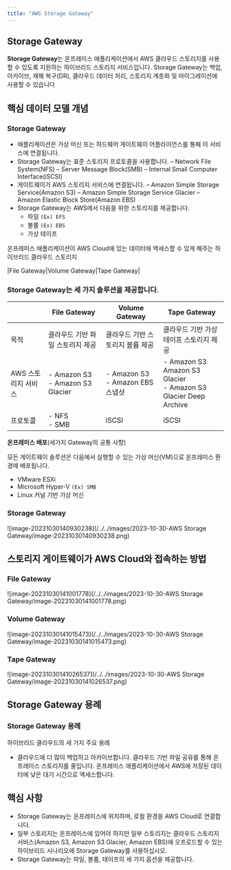 ```yaml
---
title: "AWS Storage Gateway"
---
```


## Storage Gateway

**Storage Gateway**는 온프레미스 애플리케이션에서 AWS 클라우드 스토리지를 사용할 수 있도록 지원하는 하이브리드 스토리지 서비스입니다. Storage Gateway는 백업, 아카이브, 재해 복구(DR), 클라우드 데이터 처리, 스토리지 계층화 및 마이그레이션에 사용할 수 있습니다

## 핵심 데이터 모델 개념

### Storage Gateway

- 애플리케이션은 가상 머신 또는 하드웨어 게이트웨이 어플라이언스를 통해 이 서비스에 연결됩니다.  
- Storage Gateway는 표준 스토리지 프로토콜을 사용합니다. – Network File System(NFS) – Server Message Block(SMB) – Internal Small Computer Interface(iSCSI)  
- 게이트웨이가 AWS 스토리지 서비스에 연결됩니다. – Amazon Simple Storage Service(Amazon S3) – Amazon Simple Storage Service Glacier – Amazon Elastic Block Store(Amazon EBS)  
- Storage Gateway는 AWS에서 다음을 위한 스토리지를 제공합니다. 
  - 파일 `(Ex) EFS`
  - 볼륨 `(Ex) EBS`
  - 가상 테이프

온프레미스 애플리케이션이 AWS Cloud에 있는 데이터에 액세스할 수 있게 해주는 하이브리드 클라우드 스토리지

|File Gateway|Volume Gateway|Tape Gateway|

### Storage Gateway는 세 가지 솔루션을 제공합니다.

|                     | File Gateway                           | Volume Gateway                        | Tape Gateway                                                 |
| ------------------- | -------------------------------------- | ------------------------------------- | ------------------------------------------------------------ |
| 목적                | 클라우드 기반 파일 스토리지 제공       | 클라우드 기반 스토리지 볼륨 제공      | 클라우드 기반 가상 테이프 스토리지 제공                      |
| AWS 스토리지 서비스 | - Amazon S3 <br /> - Amazon S3 Glacier | - Amazon S3 <br />- Amazon EBS 스냅샷 | - Amazon S3  Amazon S3 Glacier <br />- Amazon S3 Glacier Deep Archive |
| 프로토콜            | - NFS <br />- SMB                      | iSCSI                                 | iSCSI                                                        |

**온프레미스 배포**(세가지 Gateway의 공통 사항)

모든 게이트웨이 솔루션은 다음에서 실행할 수 있는 가상 머신(VM)으로 온프레미스 환경에 배포됩니다. 

- VMware ESXi 
- Microsoft Hyper-V `(Ex) SMB`
- Linux 커널 기반 가상 머신

### Storage Gateway

![image-20231030140930238](/../../images/2023-10-30-AWS Storage Gateway/image-20231030140930238.png)

## 스토리지 게이트웨이가 AWS Cloud와 접속하는 방법

### File Gateway

![image-20231030141001778](/../../images/2023-10-30-AWS Storage Gateway/image-20231030141001778.png)

### Volume Gateway

![image-20231030141015473](/../../images/2023-10-30-AWS Storage Gateway/image-20231030141015473.png)

### Tape Gateway

![image-20231030141026537](/../../images/2023-10-30-AWS Storage Gateway/image-20231030141026537.png)

## Storage Gateway 용례

### Storage Gateway 용례

하이브리드 클라우드의 세 가지 주요 용례 

- 클라우드에 더 많이 백업하고 아카이브합니다.  클라우드 기반 파일 공유를 통해 온프레미스 스토리지를 줄입니다.  온프레미스 애플리케이션에서 AWS에 저장된 데이터에 낮은 대기 시간으로 액세스합니다.

## 핵심 사항

- Storage Gateway는 온프레미스에 위치하며, 로컬 환경을 AWS Cloud로 연결합니다.  
- 일부 스토리지는 온프레미스에 있어야 하지만 일부 스토리지는 클라우드 스토리지 서비스(Amazon S3, Amazon S3 Glacier, Amazon EBS)에 오프로드할 수 있는 하이브리드 시나리오에 Storage Gateway를 사용하십시오.  
- Storage Gateway는 파일, 볼륨, 테이프의 세 가지 옵션을 제공합니다.